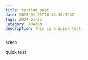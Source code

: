 ```yaml
---
title: testing post.
date: 2025-01-25T16:46:30.323Z
tags: 2024-01-25
Category: AMAZON
description: This is a quick test.
---
```

<pre><code>BCBGQ</code></pre>

q﻿uick test